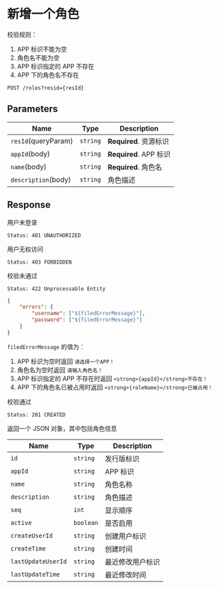 # 新增一个角色

校验规则：

1. APP 标识不能为空
2. 角色名不能为空
3. APP 标识指定的 APP 不存在
4. APP 下的角色名不存在

```text
POST /roles?resid={resId}
```

## Parameters

| Name                | Type     | Description            |
| ------------------- | -------- | ---------------------- |
| `resId`(queryParam) | `string` | **Required**. 资源标识 |
| `appId`(body)       | `string` | **Required**. APP 标识 |
| `name`(body)        | `string` | **Required**. 角色名   |
| `description`(body) | `string` | 角色描述               |

## Response

用户未登录

```text
Status: 401 UNAUTHORIZED
```

用户无权访问

```text
Status: 403 FORBIDDEN
```

校验未通过

```text
Status: 422 Unprocessable Entity
```

```json
{
    "errors": {
        "username": ["${filedErrorMessage}"],
        "password": ["${filedErrorMessage}"]
    }
}
```

`filedErrorMessage` 的值为：

1. APP 标识为空时返回 `请选择一个APP！`
2. 角色名为空时返回 `请输入角色名！`
3. APP 标识指定的 APP 不存在时返回 `<strong>{appId}</strong>不存在！`
4. APP 下的角色名已被占用时返回 `<strong>{roleName}</strong>已被占用！`

校验通过

```text
Status: 201 CREATED
```

返回一个 JSON 对象，其中包括角色信息

| Name               | Type      | Description      |
| ------------------ | --------- | ---------------- |
| `id`               | `string`  | 发行版标识       |
| `appId`            | `string`  | APP 标识         |
| `name`             | `string`  | 角色名称         |
| `description`      | `string`  | 角色描述         |
| `seq`              | `int`     | 显示顺序         |
| `active`           | `boolean` | 是否启用         |
| `createUserId`     | `string`  | 创建用户标识     |
| `createTime`       | `string`  | 创建时间         |
| `lastUpdateUserId` | `string`  | 最近修改用户标识 |
| `lastUpdateTime`   | `string`  | 最近修改时间     |
